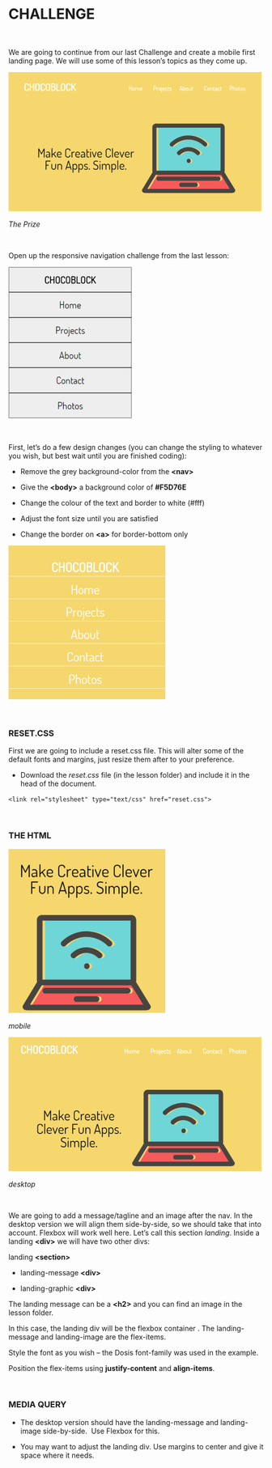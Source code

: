CHALLENGE
=========

 

We are going to continue from our last Challenge and create a mobile first
landing page. We will use some of this lesson’s topics as they come up.

![](img/img1.png)

*The Prize*

 

Open up the responsive navigation challenge from the last lesson:

![](img/img2.png)

 

First, let’s do a few design changes (you can change the styling to whatever you
wish, but best wait until you are finished coding):

-   Remove the grey background-color from the **\<nav\>**

-   Give the **\<body\>** a background color of **\#F5D76E**

-   Change the colour of the text and border to white (\#fff)

-   Adjust the font size until you are satisfied

-   Change the border on **\<a\>** for border-bottom only

![](img/img3.png)

 

### RESET.CSS

First we are going to include a reset.css file. This will alter some of the
default fonts and margins, just resize them after to your preference.

-   Download the *reset.css* file (in the lesson folder) and include it in the
    head of the document.

~~~~~~~~~~~~~~~~~~~~~~~~~~~~~~~~~~~~~~~~~~~~~~~~~~~~~~~~~~~~~~~~~~~~~~~~~~~~~~~~
<link rel="stylesheet" type="text/css" href="reset.css">
~~~~~~~~~~~~~~~~~~~~~~~~~~~~~~~~~~~~~~~~~~~~~~~~~~~~~~~~~~~~~~~~~~~~~~~~~~~~~~~~

 

### THE HTML

![](img/img4.png)

*mobile*

![](img/img5.png)

*desktop*

 

We are going to add a message/tagline and an image after the nav. In the desktop
version we will align them side-by-side, so we should take that into account.
Flexbox will work well here. Let’s call this section *landing*. Inside a
landing **\<div\>** we will have two other divs:

landing **\<section\>**

-   landing-message **\<div\>**

-   landing-graphic **\<div\>**

The landing message can be a **\<h2\>** and you can find an image in the lesson
folder.

In this case, the landing div will be the flexbox container . The
landing-message and landing-image are the flex-items.

Style the font as you wish – the Dosis font-family was used in the example.

Position the flex-items using **justify-content** and **align-items**.

 

### MEDIA QUERY

-   The desktop version should have the landing-message and landing-image
    side-by-side.  Use Flexbox for this.

-   You may want to adjust the landing div. Use margins to center and give it
    space where it needs.
